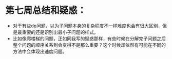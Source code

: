 # 第七周总结和疑惑：

* 对于有些dp问题，以为子问题本身的复杂程度不一样难度也会有很大区别，但是最重要的还是识别出最小子问题的样式。
* 比如像爬楼梯的问题，正如同我写的疑惑那样，有些时候在分解完子问题之后整个问题的顺序关系到会变得不是那么重要？这个时候却依然有可能在不同的方法中会体现出速度问题。
